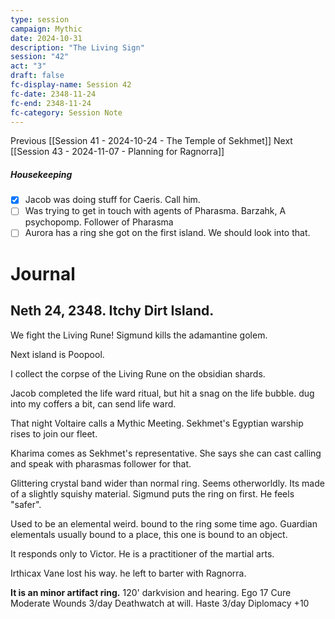 ```yaml
---
type: session
campaign: Mythic
date: 2024-10-31
description: "The Living Sign"
session: "42"
act: "3"
draft: false
fc-display-name: Session 42
fc-date: 2348-11-24
fc-end: 2348-11-24
fc-category: Session Note
---
```

Previous [[Session 41 - 2024-10-24 - The Temple of Sekhmet]]
Next [[Session 43 - 2024-11-07 - Planning for Ragnorra]]

##### Housekeeping
- [x] Jacob was doing stuff for Caeris. Call him.
- [ ] Was trying to get in touch with agents of Pharasma. Barzahk, A psychopomp. Follower of Pharasma
- [ ] Aurora has a ring she got on the first island. We should look into that.

# Journal
## Neth 24, 2348. Itchy Dirt Island.

We fight the Living Rune! Sigmund kills the adamantine golem. 

Next island is Poopool.

I collect the corpse of the Living Rune on the obsidian shards.

Jacob completed the life ward ritual, but hit a snag on the life bubble. dug into my coffers a bit, can send life ward.

That night Voltaire calls a Mythic Meeting. Sekhmet's Egyptian warship rises to join our fleet.

Kharima comes as Sekhmet's representative. She says she can cast calling and speak with pharasmas follower for that.

Glittering crystal band wider than normal ring. Seems otherworldly. Its made of a slightly squishy material. Sigmund puts the ring on first. He feels "safer".

Used to be an elemental weird. bound to the ring some time ago. Guardian elementals usually bound to a place, this one is bound to an object.  

It responds only to Victor. He is a practitioner of the martial arts.

Irthicax Vane lost his way. he left to barter with Ragnorra. 

**It is an minor artifact ring.** 
120' darkvision and hearing.
Ego 17
Cure Moderate Wounds 3/day
Deathwatch at will.
Haste 3/day
Diplomacy +10




